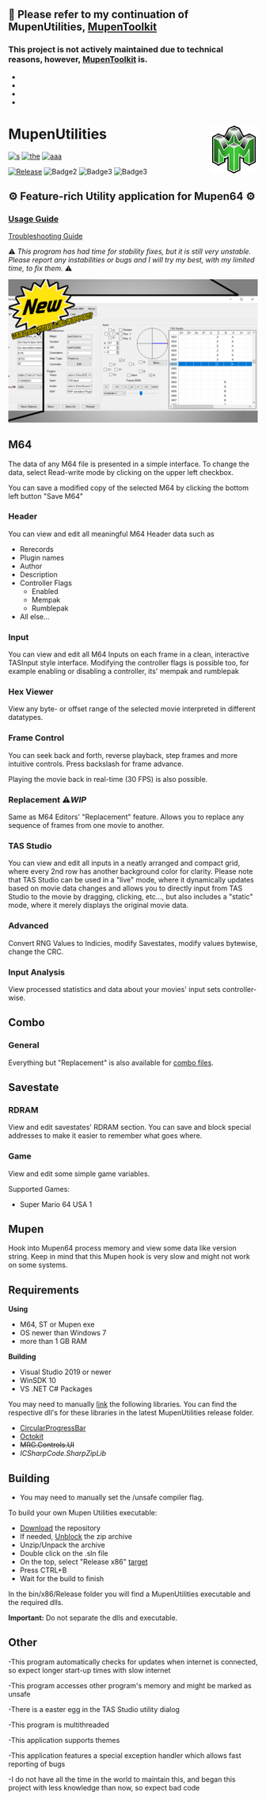 ## 🛑 Please refer to my continuation of MupenUtilities, [MupenToolkit](https://github.com/Aurumaker72/MupenToolkit)
### This project is not actively maintained due to technical reasons, however, [MupenToolkit](https://github.com/Aurumaker72/MupenToolkit) is. 

-
-
-
-

# MupenUtilities<img src="https://github.com/Aurumaker72/MupenUtilities/blob/main/Resources/mupengreen.png" align="right" />
[![s](https://forthebadge.com/images/badges/not-a-bug-a-feature.svg)](https://forthebadge.com) [![the](https://forthebadge.com/images/badges/no-ragrets.svg)](https://forthebadge.com) [![aaa](https://forthebadge.com/images/badges/you-didnt-ask-for-this.svg)](https://forthebadge.com)

[![Release](https://img.shields.io/github/v/release/Aurumaker72/MupenUtilities?label=Release)](https://github.com/Aurumaker72/MupenUtilities/releases)
![Badge2](https://img.shields.io/github/last-commit/Aurumaker72/MupenUtilities?label=Latest%20Commit) ![Badge3](https://img.shields.io/github/license/Aurumaker72/MupenUtilities?label=License) ![Badge3](https://img.shields.io/badge/Maintained-partial-orange) 



## ⚙️ Feature-rich Utility application for Mupen64 ⚙️</b> 
### [Usage Guide](https://github.com/Aurumaker72/MupenUtilities/blob/main/usage.md) 
[Troubleshooting Guide](https://github.com/Aurumaker72/MupenUtilities/blob/main/troubleshooting.md)

 ⚠️ *This program has had time for stability fixes, but it is still very unstable. Please report any instabilities or bugs and I will try my best, with my limited time, to fix them.* ⚠️

![](https://github.com/Aurumaker72/MupenUtilities/blob/main/showcase.PNG)


## M64
The data of any M64 file is presented in a simple interface.
To change the data, select Read-write mode by clicking on the upper left checkbox.

You can save a modified copy of the selected M64 by clicking the bottom left button "Save M64"

### Header
You can view and edit all meaningful M64 Header data such as
- Rerecords
- Plugin names
- Author
- Description
- Controller Flags
  - Enabled
  - Mempak
  - Rumblepak
- All else...


### Input
You can view and edit all M64 Inputs on each frame in a clean, interactive TASInput style interface.
Modifying the controller flags is possible too, for example enabling or disabling a controller, its' mempak and rumblepak

### Hex Viewer
View any byte- or offset range of the selected movie interpreted in different datatypes.

### Frame Control
You can seek back and forth, reverse playback, step frames and more intuitive controls. Press backslash for frame advance.

Playing the movie back in real-time (30 FPS) is also possible.

### Replacement ⚠️*WIP*
Same as M64 Editors' "Replacement" feature. Allows you to replace any sequence of frames from one movie to another. 

### TAS Studio
You can view and edit all inputs in a neatly arranged and compact grid, where every 2nd row has another background color for clarity.
Please note that TAS Studio can be used in a "live" mode, where it dynamically updates based on movie data changes and allows you to directly input from TAS Studio to the movie by dragging, clicking, etc..., but also includes a "static" mode, where it merely displays the original movie data.

### Advanced
Convert RNG Values to Indicies, modify Savestates, modify values bytewise, change the CRC.

### Input Analysis
View processed statistics and data about your movies' input sets controller-wise.

## Combo

### General
Everything but "Replacement" is also available for [combo files](https://github.com/mkdasher/mupen64-rr-lua-/blob/master/tasinput_plugin/src/DefDI.cpp#L1549).

## Savestate

### RDRAM
View and edit savestates' RDRAM section. You can save and block special addresses to make it easier to remember what goes where.

### Game
View and edit some simple game variables.

Supported Games:
- Super Mario 64 USA 1

## Mupen
Hook into Mupen64 process memory and view some data like version string.
Keep in mind that this Mupen hook is very slow and might not work on some systems.

## Requirements

__Using__
- M64, ST or Mupen exe
- OS newer than Windows 7
- more than 1 GB RAM

__Building__

- Visual Studio 2019 or newer
- WinSDK 10
- VS .NET C# Packages

You may need to manually [link](https://www.webucator.com/article/how-to-add-references-to-your-visual-studio-projec/) the following libraries.
You can find the respective dll's for these libraries in the latest MupenUtilities release folder.
- [CircularProgressBar](https://github.com/falahati/CircularProgressBar)
- [Octokit](https://www.nuget.org/packages/Octokit/)
- ~~MRG.Controls.UI~~
- *ICSharpCode.SharpZipLib*

## Building

* You may need to manually set the /unsafe compiler flag.

To build your own Mupen Utilities executable:
- [Download](https://github.com/Aurumaker72/MupenUtilities/zipball/main) the repository
- If needed, [Unblock](https://4sysops.com/wp-content/uploads/2015/01/Unblock-in-File-Explorer.png) the zip archive
- Unzip/Unpack the archive
- Double click on the .sln file
- On the top, select "Release x86" [target](http://ladydebug.com/blog/myimages/dotnetcore-framework/applicationpropertiesdotnetcore.png)
- Press CTRL+B
- Wait for the build to finish

In the bin/x86/Release folder you will find a MupenUtilities executable and the required dlls.

**Important:** Do not separate the dlls and executable.

## Other
-This program automatically checks for updates when internet is connected, so expect longer start-up times with slow internet

-This program accesses other program's memory and might be marked as unsafe

-There is a easter egg in the TAS Studio utility dialog

-This program is multithreaded

-This application supports themes

-This application features a special exception handler which allows fast reporting of bugs

-I do not have all the time in the world to maintain this, and began this project with less knowledge than now, so expect bad code
